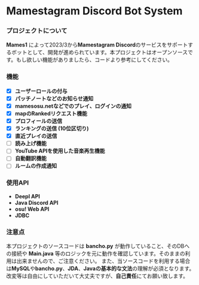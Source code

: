 # Mamestagram Discord Bot System

### プロジェクトについて
**Mames1** によって2023/3から**Mamestagram Discord**のサービスをサポートするボットとして、開発が進められています。本プロジェクトはオープンソースです。もし欲しい機能がありましたら、コードより参考にしてください。
### 機能
- [x] **ユーザーロールの付与**
- [x] **パッチノートなどのお知らせ通知**
- [x] **mamesosu.netなどでのプレイ、ログインの通知**
- [x] **mapのRankedリクエスト機能**
- [x] **プロフィールの送信**
- [x] **ランキングの送信 (10位区切り)**
- [x] **直近プレイの送信**
- [ ] **読み上げ機能**
- [ ] **YouTube APIを使用した音楽再生機能**
- [ ] **自動翻訳機能**
- [ ] **ルームの作成通知**
### 使用API
- **Deepl API**
- **Java Discord API**
- **osu! Web API**
- **JDBC**
### 注意点
本プロジェクトのソースコードは **bancho.py** が動作していること、そのDBへの接続や **Main.java** 等のロジックを元に動作を確認しています。そのままの利用は出来ませんので、ご注意ください。
また、当ソースコードを利用する場合は**MySQL**や**bancho.py**、**JDA**、**Javaの基本的な文法**の理解が必須となります。改変等は自由にしていただいて大丈夫ですが、**自己責任**にてお願い致します。
